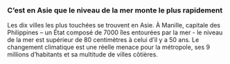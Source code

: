 ### C’est en Asie que le niveau de la mer monte le plus rapidement

Les dix villes les plus touchées se trouvent en Asie. À Manille, capitale des Philippines – un État composé de 7000 îles entourées par la mer - le niveau de la mer est supérieur de 80 centimètres à celui d’il y a 50 ans. Le changement climatique est une réelle menace pour la métropole, ses 9 millions d’habitants et sa multitude de villes côtières.

